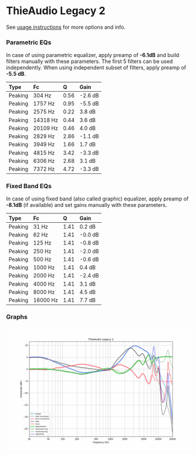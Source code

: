 # ThieAudio Legacy 2
See [usage instructions](https://github.com/jaakkopasanen/AutoEq#usage) for more options and info.

### Parametric EQs
In case of using parametric equalizer, apply preamp of **-6.1dB** and build filters manually
with these parameters. The first 5 filters can be used independently.
When using independent subset of filters, apply preamp of **-5.5 dB**.

| Type    | Fc       |    Q | Gain    |
|:--------|:---------|:-----|:--------|
| Peaking | 304 Hz   | 0.56 | -2.6 dB |
| Peaking | 1757 Hz  | 0.95 | -5.5 dB |
| Peaking | 2575 Hz  | 0.22 | 3.8 dB  |
| Peaking | 14318 Hz | 0.44 | 3.6 dB  |
| Peaking | 20109 Hz | 0.46 | 4.0 dB  |
| Peaking | 2829 Hz  | 2.86 | -1.1 dB |
| Peaking | 3949 Hz  | 1.66 | 1.7 dB  |
| Peaking | 4815 Hz  | 3.42 | -3.3 dB |
| Peaking | 6306 Hz  | 2.68 | 3.1 dB  |
| Peaking | 7372 Hz  | 4.72 | -3.3 dB |

### Fixed Band EQs
In case of using fixed band (also called graphic) equalizer, apply preamp of **-8.1dB**
(if available) and set gains manually with these parameters.

| Type    | Fc       |    Q | Gain    |
|:--------|:---------|:-----|:--------|
| Peaking | 31 Hz    | 1.41 | 0.2 dB  |
| Peaking | 62 Hz    | 1.41 | -0.0 dB |
| Peaking | 125 Hz   | 1.41 | -0.8 dB |
| Peaking | 250 Hz   | 1.41 | -2.0 dB |
| Peaking | 500 Hz   | 1.41 | -0.6 dB |
| Peaking | 1000 Hz  | 1.41 | 0.4 dB  |
| Peaking | 2000 Hz  | 1.41 | -2.4 dB |
| Peaking | 4000 Hz  | 1.41 | 3.1 dB  |
| Peaking | 8000 Hz  | 1.41 | 4.5 dB  |
| Peaking | 16000 Hz | 1.41 | 7.7 dB  |

### Graphs
![](./ThieAudio%20Legacy%202.png)